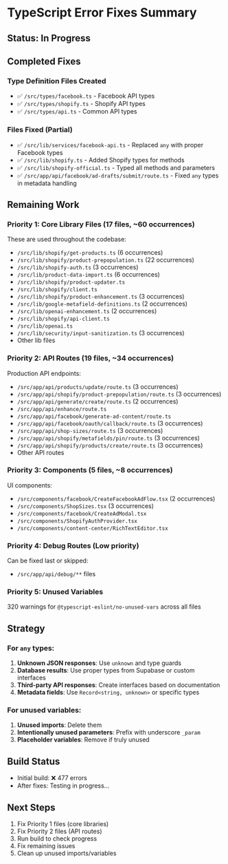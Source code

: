 # TypeScript Error Fixes Summary

## Status: In Progress

## Completed Fixes

### Type Definition Files Created
- ✅ `/src/types/facebook.ts` - Facebook API types
- ✅ `/src/types/shopify.ts` - Shopify API types
- ✅ `/src/types/api.ts` - Common API types

### Files Fixed (Partial)
- ✅ `/src/lib/services/facebook-api.ts` - Replaced `any` with proper Facebook types
- ✅ `/src/lib/shopify.ts` - Added Shopify types for methods
- ✅ `/src/lib/shopify-official.ts` - Typed all methods and parameters
- ✅ `/src/app/api/facebook/ad-drafts/submit/route.ts` - Fixed `any` types in metadata handling

## Remaining Work

### Priority 1: Core Library Files (17 files, ~60 occurrences)
These are used throughout the codebase:
- `/src/lib/shopify/get-products.ts` (6 occurrences)
- `/src/lib/shopify/product-prepopulation.ts` (22 occurrences)
- `/src/lib/shopify-auth.ts` (3 occurrences)
- `/src/lib/product-data-import.ts` (6 occurrences)
- `/src/lib/shopify/product-updater.ts`
- `/src/lib/shopify/client.ts`
- `/src/lib/shopify/product-enhancement.ts` (3 occurrences)
- `/src/lib/google-metafield-definitions.ts` (2 occurrences)
- `/src/lib/openai-enhancement.ts` (2 occurrences)
- `/src/lib/shopify/api-client.ts`
- `/src/lib/openai.ts`
- `/src/lib/security/input-sanitization.ts` (3 occurrences)
- Other lib files

### Priority 2: API Routes (19 files, ~34 occurrences)
Production API endpoints:
- `/src/app/api/products/update/route.ts` (3 occurrences)
- `/src/app/api/shopify/product-prepopulation/route.ts` (3 occurrences)
- `/src/app/api/generate/create/route.ts` (2 occurrences)
- `/src/app/api/enhance/route.ts`
- `/src/app/api/facebook/generate-ad-content/route.ts`
- `/src/app/api/facebook/oauth/callback/route.ts` (3 occurrences)
- `/src/app/api/shop-sizes/route.ts` (3 occurrences)
- `/src/app/api/shopify/metafields/pin/route.ts` (3 occurrences)
- `/src/app/api/shopify/products/create/route.ts` (3 occurrences)
- Other API routes

### Priority 3: Components (5 files, ~8 occurrences)
UI components:
- `/src/components/facebook/CreateFacebookAdFlow.tsx` (2 occurrences)
- `/src/components/ShopSizes.tsx` (3 occurrences)
- `/src/components/facebook/CreateAdModal.tsx`
- `/src/components/ShopifyAuthProvider.tsx`
- `/src/components/content-center/RichTextEditor.tsx`

### Priority 4: Debug Routes (Low priority)
Can be fixed last or skipped:
- `/src/app/api/debug/**` files

### Priority 5: Unused Variables
320 warnings for `@typescript-eslint/no-unused-vars` across all files

## Strategy

### For `any` types:
1. **Unknown JSON responses**: Use `unknown` and type guards
2. **Database results**: Use proper types from Supabase or custom interfaces
3. **Third-party API responses**: Create interfaces based on documentation
4. **Metadata fields**: Use `Record<string, unknown>` or specific types

### For unused variables:
1. **Unused imports**: Delete them
2. **Intentionally unused parameters**: Prefix with underscore `_param`
3. **Placeholder variables**: Remove if truly unused

## Build Status
- Initial build: ❌ 477 errors
- After fixes: Testing in progress...

## Next Steps
1. Fix Priority 1 files (core libraries)
2. Fix Priority 2 files (API routes)
3. Run build to check progress
4. Fix remaining issues
5. Clean up unused imports/variables
